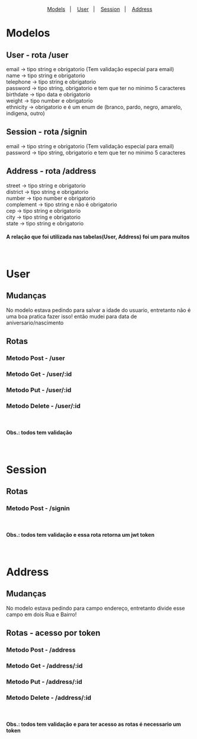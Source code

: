 <p align="center">
  <a href="#Modelos">Models</a>&nbsp;&nbsp;&nbsp;|&nbsp;&nbsp;&nbsp;
  <a href="#User">User</a>&nbsp;&nbsp;&nbsp;|&nbsp;&nbsp;&nbsp;
  <a href="#Session">Session</a>&nbsp;&nbsp;&nbsp;|&nbsp;&nbsp;&nbsp;
  <a href="#Address">Address</a>
</p>

# Modelos

## User - rota /user
 email -> tipo string e obrigatorio (Tem validação especial para email) <br/>
 name -> tipo string e obrigatorio  <br/>
 telephone -> tipo string e obrigatorio  <br/>
 password -> tipo string, obrigatorio e tem que ter no minimo 5 caracteres  <br/>
 birthdate -> tipo data e obrigatorio  <br/>
 weight -> tipo number e obrigatorio  <br/>
 ethnicity -> obrigatorio e é um enum de (branco, pardo, negro, amarelo, indigena, outro) <br/>

## Session - rota /signin
 email -> tipo string e obrigatorio (Tem validação especial para email) <br/>
 password -> tipo string, obrigatorio e tem que ter no minimo 5 caracteres  <br/>

## Address - rota /address
  street -> tipo string e obrigatorio <br/>
  district -> tipo string e obrigatorio <br/>
  number -> tipo number e obrigatorio  <br/>
  complement -> tipo string e não é obrigatorio <br/>
  cep -> tipo string e obrigatorio <br/>
  city -> tipo string e obrigatorio <br/>
  state -> tipo string e obrigatorio <br/>

#### A relação que foi utilizada nas tabelas(User, Address) foi um para muitos

<br/>

# User

## Mudanças
<p>
   No modelo estava pedindo para salvar a idade do usuario, entretanto não é uma boa pratica
   fazer isso! então mudei para data de aniversario/nascimento
</p>

## Rotas

### Metodo Post - /user
### Metodo Get - /user/:id
### Metodo Put - /user/:id
### Metodo Delete - /user/:id

<br/>

#### Obs.: todos tem validação

<br/>

# Session

## Rotas

### Metodo Post - /signin

<br/>

#### Obs.: todos tem validação e essa rota retorna um jwt token

<br/>

# Address

## Mudanças
<p>
   No modelo estava pedindo para campo endereço, entretanto divide esse campo em dois
   Rua e Bairro!
</p>

## Rotas - acesso por token

### Metodo Post - /address
### Metodo Get - /address/:id
### Metodo Put - /address/:id
### Metodo Delete - /address/:id

<br/>

#### Obs.: todos tem validação e para ter acesso as rotas é necessario um token

<br/>

